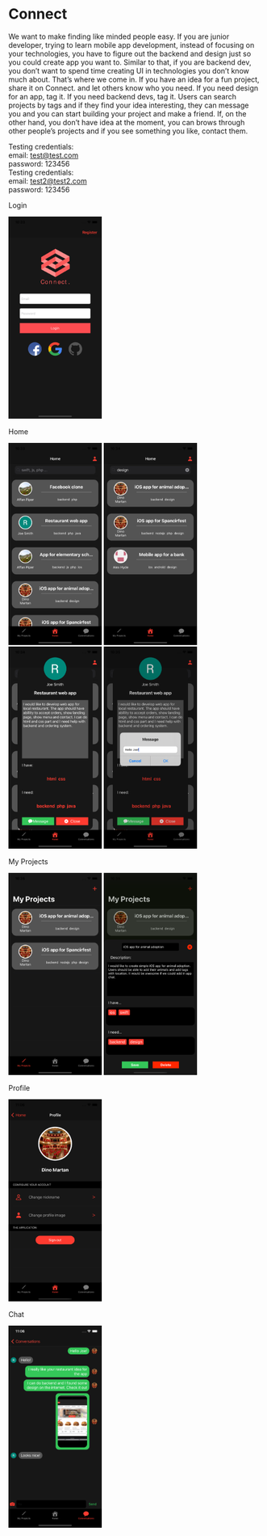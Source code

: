 # Connect
We want to make finding like minded people easy. If you are junior developer, trying to learn mobile app development, instead of focusing on your technologies, you have to figure out the backend and design just so you could create app you want to. Similar to that, if you are backend dev, you don’t want to spend time creating UI in technologies you don’t know much about. That’s where we come in. If you have an idea for a fun project, share it on Connect. and let others know who you need. If you need design for an app, tag it. If you need backend devs, tag it. Users can search projects by tags and if they find your idea interesting, they can message you and you can start building your project and make a friend. If, on the other hand, you don’t have idea at the moment, you can brows through other people’s projects and if you see something you like, contact them. <br/>

Testing credentials: <br/>
email: test@test.com <br/>
password: 123456 <br/>
Testing credentials: <br/>
email: test2@test2.com <br/>
password: 123456 <br/>

Login
<p align="left">
  <img src="docs/images/login.png" width="185" height="400" title="Login">
</p>
Home
<p align="left">
  <img src="docs/images/home.png" width="185" height="400" title="Home">
  <img src="docs/images/search.png" width="185" height="400" title="Search">
  <img src="docs/images/project-details.png" width="185" height="400" title="Project details">
  <img src="docs/images/send-message.png" width="185" height="400" title="Send message">
</p>
My Projects
<p align="left">
  <img src="docs/images/my-projects.png" width="185" height="400" title="My projects">
  <img src="docs/images/project-edit.png" width="185" height="400" title="Project editor">
</p>
Profile
<p align="left">
  <img src="docs/images/profile.png" width="185" height="400" title="Profile">
</p>
Chat
<p align="left">
  <img src="docs/images/chat.png" width="185" height="400" title="Chat">
</p>
